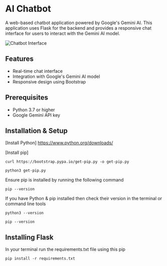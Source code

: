 # AI Chatbot

A web-based chatbot application powered by Google's Gemini AI. This application uses Flask for the backend and provides a responsive chat interface for users to interact with the Gemini AI model.

![Chatbot Interface](static/images/screenshot.png)

## Features
- Real-time chat interface
- Integration with Google's Gemini AI model
- Responsive design using Bootstrap
## Prerequisites
- Python 3.7 or higher
- Google Gemini API key
## Installation & Setup

[Install Python] https://www.python.org/downloads/

[Install pip]

```
curl https://bootstrap.pypa.io/get-pip.py -o get-pip.py
```

```
python3 get-pip.py
```

Ensure pip is installed by running the following command

```
pip --version
```

If you have Python & pip installed then check their version in the terminal or command line tools

```
python3 --version
```

```
pip --version
```

## Installing Flask

In your terminal run the requirements.txt file using this pip

```
pip install -r requirements.txt
```
